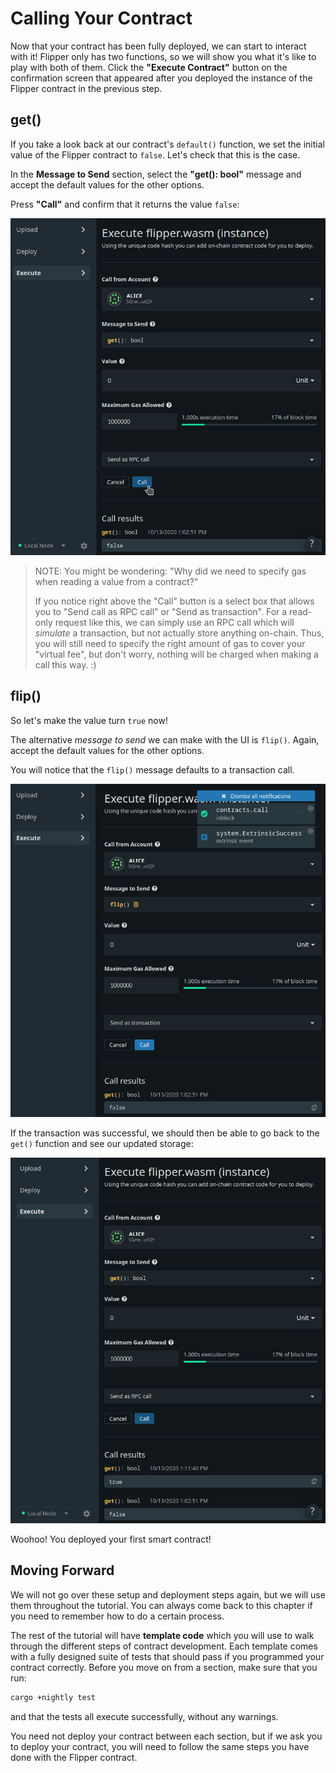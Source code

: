 Calling Your Contract
===

Now that your contract has been fully deployed, we can start to interact with it! Flipper only has two functions, so we will show you what it's like to play with both of them. Click the **"Execute Contract"** button on the confirmation screen that appeared after you deployed the instance of the Flipper contract in the previous step.

## get()

If you take a look back at our contract's `default()` function, we set the initial value of the Flipper contract to `false`. Let's check that this is the case.

In the **Message to Send** section, select the **"get(): bool"** message and accept the default values for the other options.

Press **"Call"** and confirm that it returns the value `false`:

![An image of Flipper RPC call with false](./assets/flipper-false.png)

> NOTE: You might be wondering: "Why did we need to specify gas when reading a value from a contract?"
>
> If you notice right above the "Call" button is a select box that allows you to "Send call as RPC call" or "Send as transaction". For a read-only request like this, we can simply use an RPC call which will _simulate_ a transaction, but not actually store anything on-chain. Thus, you will still need to specify the right amount of gas to cover your "virtual fee", but don't worry, nothing will be charged when making a call this way. :)

## flip()

So let's make the value turn `true` now!

The alternative _message to send_ we can make with the UI is `flip()`. Again, accept the default values for the other options.

You will notice that the `flip()` message defaults to a transaction call.

![An image of a Flipper transaction](./assets/send-as-transaction.png)

If the transaction was successful, we should then be able to go back to the `get()` function and see our updated storage:

![An image of Flipper RPC call with true](./assets/flipper-true.png)

Woohoo! You deployed your first smart contract!

## Moving Forward

We will not go over these setup and deployment steps again, but we will use them throughout the tutorial. You can always come back to this chapter if you need to remember how to do a certain process.

The rest of the tutorial will have **template code** which you will use to walk through the different steps of contract development. Each template comes with a fully designed suite of tests that should pass if you programmed your contract correctly. Before you move on from a section, make sure that you run:

```bash
cargo +nightly test
```

and that the tests all execute successfully, without any warnings.

You need not deploy your contract between each section, but if we ask you to deploy your contract, you will need to follow the same steps you have done with the Flipper contract.
